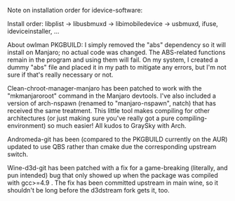 Note on installation order for idevice-software:

Install order: 
	libplist -> libusbmuxd -> libimobiledevice -> usbmuxd, ifuse, ideviceinstaller, ...
	
About owlman PKGBUILD:
	I simply removed the "abs" dependency so it will install on Manjaro; no actual code was changed. The ABS-related functions remain in the program and using them will fail.  On my system, I created a dummy "abs" file and placed it in my path to mitigate any errors, but I'm not sure if that's really necessary or not.
	
Clean-chroot-manager-manjaro has been patched to work with the "mkmanjaroroot" command in the Manjaro devtools. I've also included a version of arch-nspawn (renamed to "manjaro-nspawn", natch) that has received the same treatment. This little tool makes compiling for other architectures (or just making sure you've really got a pure compiling-environment) so much easier! All kudos to GraySky with Arch.

Andromeda-git has been (compared to the PKGBUILD currently on the AUR) updated to use QBS rather than cmake due the corresponding upstream switch.

Wine-d3d-git has been patched with a fix for a game-breaking (literally, and pun intended) bug that only showed up when the package was compiled with gcc>=4.9 . The fix has been committed upstream in main wine, so it shouldn't be long before the d3dstream fork gets it, too.